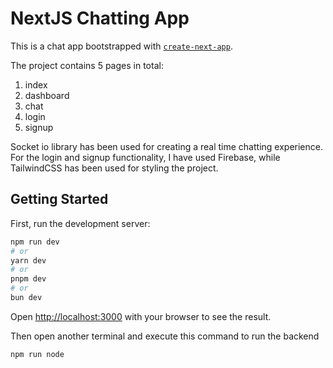# NextJS Chatting App

This is a chat app bootstrapped with [`create-next-app`](https://github.com/vercel/next.js/tree/canary/packages/create-next-app).

The project contains 5 pages in total:

1. index
2. dashboard
3. chat
4. login
5. signup

Socket io library has been used for creating a real time chatting experience. For the login and signup functionality, I have used Firebase, while TailwindCSS has been used for styling the project.

## Getting Started

First, run the development server:

```bash
npm run dev
# or
yarn dev
# or
pnpm dev
# or
bun dev
```

Open [http://localhost:3000](http://localhost:3000) with your browser to see the result.

Then open another terminal and execute this command to run the backend

```bash
npm run node
```
